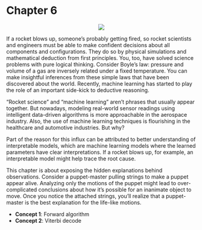 # Chapter 6

<p align="center"><a href="http://tensorflowbook.com" target="_blank"><img src="http://i.imgur.com/yhpbDGv.png"/></a></p>

If a rocket blows up, someone’s probably getting fired, so rocket scientists and engineers must be able to make confident decisions about all components and configurations. They do so by physical simulations and mathematical deduction from first principles. You, too, have solved science problems with pure logical thinking. Consider Boyle’s law: pressure and volume of a gas are inversely related under a fixed temperature. You can make insightful inferences from these simple laws that have been discovered about the world. Recently, machine learning has started to play the role of an important side-kick to deductive reasoning.

“Rocket science” and “machine learning” aren’t phrases that usually appear together.  But nowadays, modeling real-world sensor readings using intelligent data-driven algorithms is more approachable in the aerospace industry. Also, the use of machine learning techniques is flourishing in the healthcare and automotive industries. But why?

Part of the reason for this influx can be attributed to better understanding of interpretable models, which are machine learning models where the learned parameters have clear interpretations. If a rocket blows up, for example, an interpretable model might help trace the root cause.

This chapter is about exposing the hidden explanations behind observations. Consider a puppet-master pulling strings to make a puppet appear alive. Analyzing only the motions of the puppet might lead to over-complicated conclusions about how it’s possible for an inanimate object to move. Once you notice the attached strings, you’ll realize that a puppet-master is the best explanation for the life-like motions. 

- **Concept 1**: Forward algorithm
- **Concept 2**: Viterbi decode